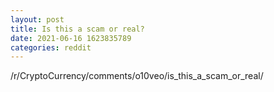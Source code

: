 ```yaml
--- 
layout: post 
title: Is this a scam or real? 
date: 2021-06-16 1623835789 
categories: reddit 
--- 
```

/r/CryptoCurrency/comments/o10veo/is_this_a_scam_or_real/
